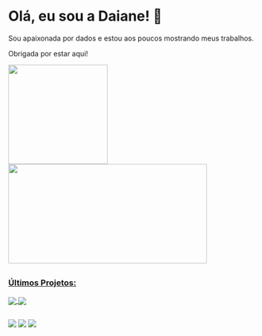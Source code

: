 <h1>Olá, eu sou a Daiane! 👋</h1> 

<p>Sou apaixonada por dados e estou aos poucos mostrando meus trabalhos.</p>
<p>Obrigada por estar aqui!</P>

<div>
  <a href="https://github.com/Daiane2001">
  <img height="200em" src="https://github-readme-stats.vercel.app/api?username=Daiane2001&show_icons=true&theme=dracula&include_all_commits=true&count_private=true"/>
  <img height="200em" width="400" src="https://github-readme-stats.vercel.app/api/top-langs/?username=Daiane2001&layout=compact&langs_count=16&theme=dracula"/>
</div>

  
  ##

<h3>Últimos Projetos: </h3>

<a href="https://github.com/anuraghazra/github-readme-stats">
  <img align="center" src="https://github-readme-stats.vercel.app/api/pin/?username=Daiane2001&repo=Automatizando-Tarefas" />
</a>
<a href="https://github.com/anuraghazra/convoychat">
  <img align="center" src="https://github-readme-stats.vercel.app/api/pin/?username=Daiane2001&repo=Be-The-Hero" />
</a>

##
 
<div> 
  <a href="https://instagram.com/daianeoliveiras3" target="_blank"><img src="https://img.shields.io/badge/-Instagram-%23E4405F?style=for-the-badge&logo=instagram&logoColor=white" target="_blank"></a> 
  <a href = "Oliveira.daiane.2001@gmail.com"><img src="https://img.shields.io/badge/-Gmail-%23333?style=for-the-badge&logo=gmail&logoColor=white" target="_blank"></a>
  <a href="https://www.linkedin.com/in/daiane-oliveira-599574291" target="_blank"><img src="https://img.shields.io/badge/-LinkedIn-%230077B5?style=for-the-badge&logo=linkedin&logoColor=white" target="_blank"></a> 
</div>




<!--
**Daiane2001/Daiane2001** is a ✨ _special_ ✨ repository because its `README.md` (this file) appears on your GitHub profile.

Here are some ideas to get you started:

- 🔭 I’m currently working on ...
- 🌱 I’m currently learning ...
- 👯 I’m looking to collaborate on ...
- 🤔 I’m looking for help with ...
- 💬 Ask me about ...
- 📫 How to reach me: ...
- 😄 Pronouns: ...
- ⚡ Fun fact: ...
-->
